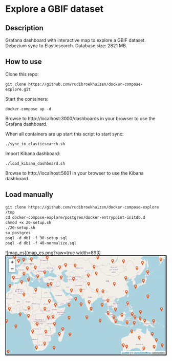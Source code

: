 # Explore a GBIF dataset

## Description
Grafana dashboard with interactive map to explore a GBIF dataset. Debezium sync to Elasticsearch. Database size: 2821 MB. 

## How to use
Clone this repo:
```
git clone https://github.com/rudibroekhuizen/docker-compose-explore.git
```

Start the containers:
```
docker-compose up -d
```

Browse to http://localhost:3000/dashboards in your browser to use the Grafana dashboard.


When all containers are up start this script to start sync:
```
./sync_to_elasticsearch.sh
```


Import Kibana dashboard:
```
./load_kibana_dashboard.sh
```

Browse to http://localhost:5601 in your browser to use the Kibana dashboard.

## Load manually
```
git clone https://github.com/rudibroekhuizen/docker-compose-explore /tmp
cd docker-compose-explore/postgres/docker-entrypoint-initdb.d
chmod +x 20-setup.sh
./20-setup.sh
su postgres
psql -d db1 -f 30-setup.sql
psql -d db1 -f 40-normalize.sql
```

![map_es](map_es.png?raw=true width=893)
![map_grafana](map_grafana.png?raw=true)
